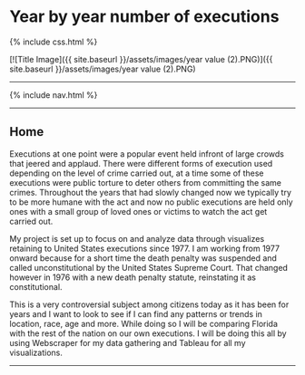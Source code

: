 # Year by year number of executions

{% include css.html %}

[![Title Image]({{ site.baseurl }}/assets/images/year value (2).PNG)]({{ site.baseurl }}/assets/images/year value (2).PNG)


---

{% include nav.html %}

---

## Home

Executions at one point were a popular event held infront of large crowds that jeered and applaud.  There were different forms of execution used depending on the level of crime carried out, at a time some of these executions were public torture to deter others from committing the same crimes.  Throughout the years that had slowly changed now we typically try to be more humane with the act and now no public executions are held only ones with a small group of loved ones or victims to watch the act get carried out.  

My project is set up to focus on and analyze data through visualizes retaining to United States executions since 1977.  I am working from 1977 onward because for a short time the death penalty was suspended and called unconstitutional by the United States Supreme Court. That changed however in 1976 with a new death penalty statute, reinstating it as constitutional. 

This is a very controversial subject among citizens today as it has been for years and I want to look to see if I can find any patterns or trends in location, race, age and more. While doing so I will be comparing Florida with the rest of the nation on our own executions.  I will be doing this all by using Webscraper for my data gathering and Tableau for all my visualizations.   

---


